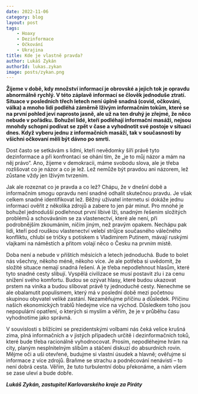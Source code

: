 ```yaml
---
date: 2022-11-06
category: blog
layout: post
tags:
    - Hoaxy
    - Dezinformace
    - Očkování
    - Ukrajina
title: Kde je vlastně pravda?
author: Lukáš Zykán
authorId: lukas.zykan
image: posts/zykan.png
---
```

**Žijeme v době, kdy množství informací je obrovské a jejich tok je opravdu abnormálně rychlý. V této záplavě informací se člověk jednoduše ztratí. Situace v posledních třech letech není úplně snadná (covid, očkování, válka) a mnoho lidí podléhá záměrně lživým informačním tokům, které se na první pohled jeví naprosto jasně, ale už na ten druhý je zřejmé, že něco nebude v pořádku. Bohužel lidé, kteří podléhají informační masáži, nejsou mnohdy schopni podívat se zpět v čase a vyhodnotit své postoje v situaci dnes. Když vyberu jednu z informačních masáží, tak v současnosti by všichni očkovaní měli být dávno po smrti.**

Dost často se setkávám s lidmi, kteří nevědomky šíří právě tyto dezinformace a při konfrontaci se ohání tím, že „je to můj názor a mám na něj právo“. Ano, žijeme v demokracii, máme svobodu slova, ale je třeba rozlišovat co je názor a co je lež. Lež nemůže být pravdou ani názorem, lež zůstane vždy jen lživým tvrzením. 

Jak ale rozeznat co je pravda a co lež? Chápu, že v dnešní době a informačním smogu opravdu není snadné odhalit skutečnou pravdu. Je však celkem snadné identifikovat lež. Běžný uživatel internetu si dokáže jednu informaci ověřit z několika zdrojů a zabere to jen pár minut. Pro mnohé je bohužel jednodušší podlehnout první líbivé lži, snadným řešením složitých problémů a schováváním se za vlastenectví, které ale není, při podrobnějším zkoumáním, ničím jiným, než pravým opakem. Nechápu pak lidi, kteří pod rouškou vlastenectví velebí strůjce současného válečného konfliktu, chlubí se tričky s potiskem s Vladimirem Putinem, mávají ruskými vlajkami na náměstích a přitom volají něco o Česku na prvním místě.

Doba není a nebude v příštích měsících a letech jednoduchá. Bude to bolet nás všechny, někoho méně, někoho více. Je ale potřeba si uvědomit, že složité situace nemají snadná řešení. A je třeba nepodlehnout hlasům, které tyto snadné cesty slibují. Vyspělá civilizace se musí postavit zlu i za cenu snížení svého komfortu. Budou se ozývat hlasy, které budou ukazovat prstem na viníka a budou slibovat právě ty jednoduché cesty. Nenechme se ale obalamutit populismem, který má v poslední době mezi početnou skupinou obyvatel veliké zastání. Nezaměňujme příčinu a důsledek. Příčinu našich ekonomických trablů hledejme více na východ. Důsledkem toho jsou nepopulární opatření, o kterých si myslím a věřím, že je v průběhu času vyhodnotíme jako správná.

V souvislosti s blížícími se prezidentskými volbami nás čeká velice krušná zima, plná informačních a v jistých případech určitě i dezinformačních toků, které bude třeba racionálně vyhodnocovat. Prosím, nepodléhejme hrám na city, planým nesplnitelným slibům a stáčení diskuzí do absurdních rovin. Mějme oči a uši otevřené, budujme si vlastní úsudek a hlavně; ověřujme si informace z více zdrojů. Braňme se strachu a podněcování nenávisti – to není dobrá cesta. Věřím, že tuto turbulentní dobu překonáme, a nám všem se zase uleví a bude dobře.

***Lukáš Zykán, zastupitel Karlovarského kraje za Piráty***
